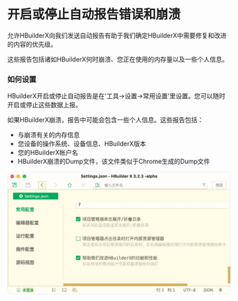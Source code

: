 # 开启或停止自动报告错误和崩溃

允许HBuilderX向我们发送自动报告有助于我们确定HBuilderX中需要修复和改进的内容的优先级。

这些报告包括诸如HBuilderX何时崩溃、您正在使用的内存量以及一些个人信息。

### 如何设置

HBuilderX开启或停止自动报告是在'工具->设置->常用设置'里设置。您可以随时开启或停止这些数据上报。

如果HBuilderX崩溃，报告中可能会包含一些个人信息。这些报告包括：

- 与崩溃有关的内存信息
- 您设备的操作系统、设备信息、HBuilderX版本
- 您的HBuilderX帐户名
- HBuilderX崩溃的Dump文件，该文件类似于Chrome生成的Dump文件

<img src="/static/snapshots/tutorial/report.jpg" style="zoom: 50%;border: 1px solid #eee; border-radius: 20px;" />